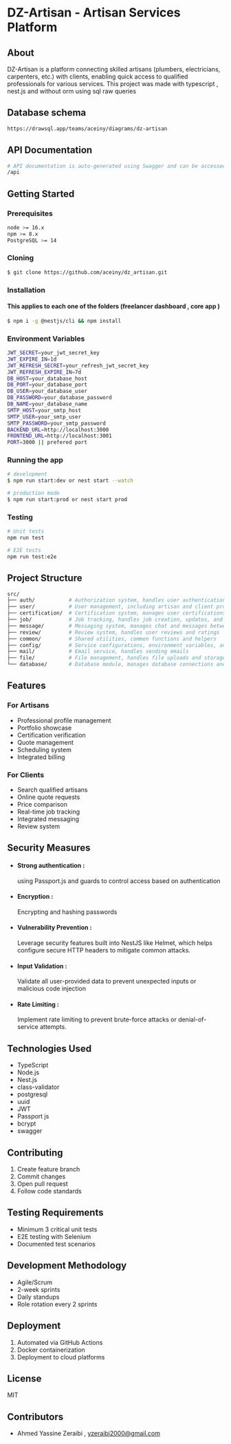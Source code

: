 # DZ-Artisan - Artisan Services Platform

## About

DZ-Artisan is a platform connecting skilled artisans (plumbers, electricians, carpenters, etc.) with clients, enabling quick access to qualified professionals for various services.
This project was made with typescript , nest.js and without orm using sql raw queries

## Database schema

```bash
https://drawsql.app/teams/aceiny/diagrams/dz-artisan
```

## API Documentation

```bash
# API documentation is auto-generated using Swagger and can be accessed at:
/api
```

## Getting Started

### Prerequisites

```bash
node >= 16.x
npm >= 8.x
PostgreSQL >= 14
```

### Cloning

```bash
$ git clone https://github.com/aceiny/dz_artisan.git
```

### Installation

#### This applies to each one of the folders (freelancer dashboard , core app )

```bash
$ npm i -g @nestjs/cli && npm install
```

### Environment Variables

```bash
JWT_SECRET=your_jwt_secret_key
JWT_EXPIRE_IN=1d
JWT_REFRESH_SECRET=your_refresh_jwt_secret_key
JWT_REFRESH_EXPIRE_IN=7d
DB_HOST=your_database_host
DB_PORT=your_database_port
DB_USER=your_database_user
DB_PASSWORD=your_database_password
DB_NAME=your_database_name
SMTP_HOST=your_smtp_host
SMTP_USER=your_smtp_user
SMTP_PASSWORD=your_smtp_password
BACKEND_URL=http://localhost:3000
FRONTEND_URL=http://localhost:3001
PORT=3000 || prefered port
```

### Running the app

```bash
# development
$ npm run start:dev or nest start --watch

# production mode
$ npm run start:prod or nest start prod
```

### Testing

```bash
# Unit tests
npm run test

# E2E tests
npm run test:e2e
```

## Project Structure

```bash
src/
├── auth/           # Authorization system, handles user authentication and JWT strategies
├── user/           # User management, including artisan and client profiles
├── certification/  # Certification system, manages user certifications
├── job/            # Job tracking, handles job creation, updates, and status tracking
├── message/        # Messaging system, manages chat and messages between users
├── review/         # Review system, handles user reviews and ratings
├── common/         # Shared utilities, common functions and helpers
├── config/         # Service configurations, environment variables, and settings
├── mail/           # Email service, handles sending emails
├── file/           # File management, handles file uploads and storage
└── database/       # Database module, manages database connections and queries
```

## Features

### For Artisans

- Professional profile management
- Portfolio showcase
- Certification verification
- Quote management
- Scheduling system
- Integrated billing

### For Clients

- Search qualified artisans
- Online quote requests
- Price comparison
- Real-time job tracking
- Integrated messaging
- Review system

## Security Measures

- #### Strong authentication :
  using Passport.js and guards to control access based on authentication
- #### Encryption :
  Encrypting and hashing passwords
- #### Vulnerability Prevention :
  Leverage security features built into NestJS like Helmet, which helps configure secure HTTP headers to mitigate common attacks.
- #### Input Validation :
  Validate all user-provided data to prevent unexpected inputs or malicious code injection
- #### Rate Limiting :
  Implement rate limiting to prevent brute-force attacks or denial-of-service attempts.

## Technologies Used

- TypeScript
- Node.js
- Nest.js
- class-validator
- postgresql
- uuid
- JWT
- Passport js
- bcrypt
- swagger

## Contributing

1. Create feature branch
2. Commit changes
3. Open pull request
4. Follow code standards

## Testing Requirements

- Minimum 3 critical unit tests
- E2E testing with Selenium
- Documented test scenarios

## Development Methodology

- Agile/Scrum
- 2-week sprints
- Daily standups
- Role rotation every 2 sprints

## Deployment

1. Automated via GitHub Actions
2. Docker containerization
3. Deployment to cloud platforms

## License

MIT

## Contributors

- Ahmed Yassine Zeraibi , yzeraibi2000@gmail.com
